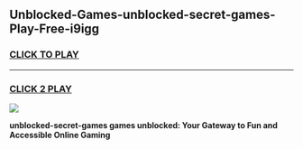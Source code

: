 
## Unblocked-Games-unblocked-secret-games-Play-Free-i9igg
<h3>
<a href="https://premium76.site?title=unblocked-secret-games&ref=09A">CLICK TO PLAY</a></h3>
<hr>

<h3>
<a href="https://premium76.site?title=unblocked-secret-games&ref=09A">CLICK 2 PLAY</a>
  
</h3>

<a href="https://premium76.site?title=unblocked-secret-games&ref=09A"><img src="https://clearcache.store/games.png"></a>


**unblocked-secret-games games unblocked: Your Gateway to Fun and Accessible Online Gaming**
